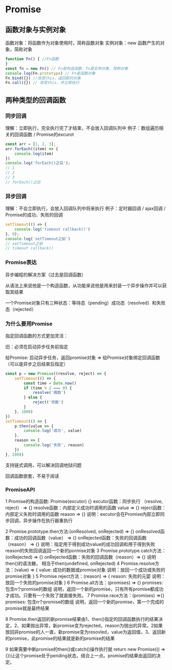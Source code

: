 # Promise

## 函数对象与实例对象

函数对象：将函数作为对象使用时，简称函数对象
实例对象：new 函数产生的对象，简称对象

```js
function Fn() { //Fn函数
}
const fn = new Fn() // Fn是构造函数，fn是实例对象，简称对象
console.log(Fn.prototype) // Fn是函数对象
Fn.bind({}) //改变this，返回新的对象
Fn.call({}) // 改变this，并立即执行
```

## 两种类型的回调函数

### 同步回调

理解：立即执行，完全执行完了才结束，不会放入回调队列中
例子：数组遍历相关的回调函数 / Promise的excurot

```js
const arr = [1, 2, 3];
arr.forEach((item) => {
    console.log(item)
})
console.log('forEach()之后');
// 1
// 2
// 3
// forEach()之后
```

### 异步回调

理解：不会立即执行，会放入回调队列中将来执行
例子：定时器回调 / ajax回调 / Promise的成功、失败的回调

```js
setTimeout(() => {
    console.log('timeout callback()')
}, 0);
console.log('setTimeout之前')
// setTimeout之前
// timeout callback()
```

### Promise表达

异步编程的解决方案（过去是回调函数）

从语法上来说他是一个构造函数，从功能来说他是用来封装一个异步操作并可以获取其结果

一个Promise对象只有三种状态：等待态（pending）成功态（resolved）和失败态（rejected）

### 为什么要用Promise

指定回调函数的方式更加灵活：

旧：必须在启动异步任务前指定

给Promise: 启动异步任务，返回promise对象 => 给Promise对象绑定回调函数（可以是异步之后结束后指定）

```js
const p = new Promise((resolve, reject) => {
    setTimeout(() => {
        const time = Date.now()
        if (time % 2 === 0) {
            resolve('偶数')
        } else {
            reject('奇数')
        }
    }, 1000)
})
setTimeout(() => {
    p.then(value => {
        console.log('成功', value)
    },
    reason => {
        console.log('失败', reason)
    })
}, 2000)
````

支持链式调用，可以解决回调地狱问题

回调函数嵌套，不易于阅读

### PromiseAPI

1 Promise的构造函数: Promise(excutor) {}
    excutor函数：同步执行 （resolve, reject） => {}
    resolve函数：内部定义成功时调用的函数 value => {}
    reject函数：内部定义失败时调用的函数 reason => {}
    说明：excutor会在Promise内部立即同步回调，异步操作在执行器重执行

2 Promise.prototype.then方法:(onResolved, onRejected) => {}
    onResolved函数：成功的回调函数（value） => {}
    onRejected函数：失败的回调函数（reason） => {}
    说明：指定用于得到成功value的成功回调和用于得到失败reason的失败回调返回一个新的pormise对象
3 Promise.prototype.catch方法：(onRejected) => {}
    onRejected函数：失败的回调函数（reason）=> {}
    说明then()的语法糖， 相当于then(undefined, onRejected)
4 Promise.resolve方法：(value) => {
    value: 成功的数据或promise对象
    说明：放回一个成功或失败的promise对象
}
5 Promise.reject方法：(reason) => {
    reason: 失败的元婴
    说明：放回一个失败的promise对象
}
6 Promise.all方法：(promises) => {}
    promises: 包含n个promise的数组
    说明，返回一个新的promise，只有所有promise都成功才成功。只要有一个失败了就直接失败。
7 Promise.race方法：(promises) =>{}
    promises: 包含n个promise的数组
    说明，返回一个新的promise，第一个完成的promise就是最终结果

8 Promise.then返回的新promise结果由1、then()指定的回调函数执行的结果决定，2、如果抛出异常，新promise变为rejected，reason为抛出的异常。2如果放回非promise的人一直，新promise变为resovled，value为返回值，3、返回新的promise，此promise的结果就是新的promise的结果

9 如果需要中断promise的then()或catch()操作执行就 return new Promise(() => {})让这个promise处于pending状态，结合上一点。promise的结果由返回的决定。
